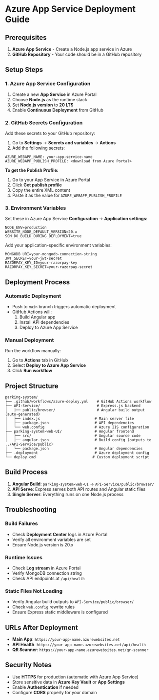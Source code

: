 # Azure App Service Deployment Guide

## Prerequisites

1. **Azure App Service** - Create a Node.js app service in Azure
2. **GitHub Repository** - Your code should be in a GitHub repository

## Setup Steps

### 1. Azure App Service Configuration

1. Create a new **App Service** in Azure Portal
2. Choose **Node.js** as the runtime stack
3. Set **Node.js version** to **20 LTS**
4. Enable **Continuous Deployment** from GitHub

### 2. GitHub Secrets Configuration

Add these secrets to your GitHub repository:

1. Go to **Settings** → **Secrets and variables** → **Actions**
2. Add the following secrets:

```
AZURE_WEBAPP_NAME: your-app-service-name
AZURE_WEBAPP_PUBLISH_PROFILE: <download from Azure Portal>
```

**To get the Publish Profile:**
1. Go to your App Service in Azure Portal
2. Click **Get publish profile** 
3. Copy the entire XML content
4. Paste it as the value for `AZURE_WEBAPP_PUBLISH_PROFILE`

### 3. Environment Variables

Set these in Azure App Service **Configuration** → **Application settings**:

```
NODE_ENV=production
WEBSITE_NODE_DEFAULT_VERSION=20.x
SCM_DO_BUILD_DURING_DEPLOYMENT=true
```

Add your application-specific environment variables:
```
MONGODB_URI=your-mongodb-connection-string
JWT_SECRET=your-jwt-secret
RAZORPAY_KEY_ID=your-razorpay-key
RAZORPAY_KEY_SECRET=your-razorpay-secret
```

## Deployment Process

### Automatic Deployment
- Push to `main` branch triggers automatic deployment
- GitHub Actions will:
  1. Build Angular app
  2. Install API dependencies  
  3. Deploy to Azure App Service

### Manual Deployment
Run the workflow manually:
1. Go to **Actions** tab in GitHub
2. Select **Deploy to Azure App Service**
3. Click **Run workflow**

## Project Structure

```
parking-system/
├── .github/workflows/azure-deploy.yml    # GitHub Actions workflow
├── API-Service/                          # Express.js backend
│   ├── public/browser/                   # Angular build output (auto-generated)
│   ├── index.js                         # Main server file
│   ├── package.json                     # API dependencies
│   └── web.config                       # Azure IIS configuration
├── parking-system-web-UI/               # Angular frontend
│   ├── src/                             # Angular source code
│   ├── angular.json                     # Build config (outputs to ../API-Service/public)
│   └── package.json                     # Angular dependencies
├── .deployment                          # Azure deployment config
└── deploy.cmd                          # Custom deployment script
```

## Build Process

1. **Angular Build**: `parking-system-web-UI` → `API-Service/public/browser/`
2. **API Serve**: Express serves both API routes and Angular static files
3. **Single Server**: Everything runs on one Node.js process

## Troubleshooting

### Build Failures
- Check **Deployment Center** logs in Azure Portal
- Verify all environment variables are set
- Ensure Node.js version is 20.x

### Runtime Issues
- Check **Log stream** in Azure Portal
- Verify MongoDB connection string
- Check API endpoints at `/api/health`

### Static Files Not Loading
- Verify Angular build outputs to `API-Service/public/browser/`
- Check `web.config` rewrite rules
- Ensure Express static middleware is configured

## URLs After Deployment

- **Main App**: `https://your-app-name.azurewebsites.net`
- **API Health**: `https://your-app-name.azurewebsites.net/api/health`
- **QR Scanner**: `https://your-app-name.azurewebsites.net/qr-scanner`

## Security Notes

- Use **HTTPS** for production (automatic with Azure App Service)
- Store sensitive data in **Azure Key Vault** or **App Settings**
- Enable **Authentication** if needed
- Configure **CORS** properly for your domain